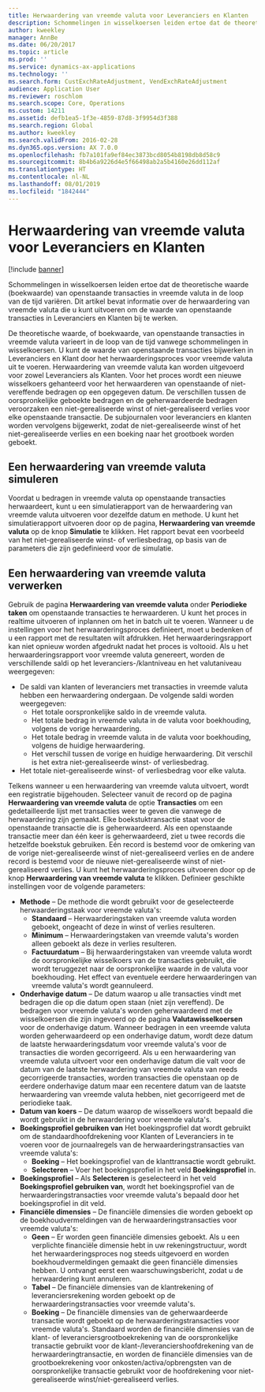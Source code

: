 ```yaml
---
title: Herwaardering van vreemde valuta voor Leveranciers en Klanten
description: Schommelingen in wisselkoersen leiden ertoe dat de theoretische waarde (boekwaarde) van openstaande transacties in vreemde valuta in de loop van de tijd variëren. Dit artikel bevat informatie over de herwaardering van vreemde valuta die u kunt uitvoeren om de waarde van openstaande transacties in Leveranciers en Klanten bij te werken.
author: kweekley
manager: AnnBe
ms.date: 06/20/2017
ms.topic: article
ms.prod: ''
ms.service: dynamics-ax-applications
ms.technology: ''
ms.search.form: CustExchRateAdjustment, VendExchRateAdjustment
audience: Application User
ms.reviewer: roschlom
ms.search.scope: Core, Operations
ms.custom: 14211
ms.assetid: defb1ea5-1f3e-4859-87d8-3f9954d3f388
ms.search.region: Global
ms.author: kweekley
ms.search.validFrom: 2016-02-28
ms.dyn365.ops.version: AX 7.0.0
ms.openlocfilehash: fb7a101fa9ef84ec3873bcd8054b8198db8d58c9
ms.sourcegitcommit: 8b4b6a9226d4e5f66498ab2a5b4160e26dd112af
ms.translationtype: HT
ms.contentlocale: nl-NL
ms.lasthandoff: 08/01/2019
ms.locfileid: "1842444"
---
```

# <a name="foreign-currency-revaluation-for-accounts-payable-and-accounts-receivable"></a>Herwaardering van vreemde valuta voor Leveranciers en Klanten

[!include [banner](../includes/banner.md)]

Schommelingen in wisselkoersen leiden ertoe dat de theoretische waarde (boekwaarde) van openstaande transacties in vreemde valuta in de loop van de tijd variëren. Dit artikel bevat informatie over de herwaardering van vreemde valuta die u kunt uitvoeren om de waarde van openstaande transacties in Leveranciers en Klanten bij te werken. 

De theoretische waarde, of boekwaarde, van openstaande transacties in vreemde valuta varieert in de loop van de tijd vanwege schommelingen in wisselkoersen. U kunt de waarde van openstaande transacties bijwerken in Leveranciers en Klant door het herwaarderingsproces voor vreemde valuta uit te voeren. Herwaardering van vreemde valuta kan worden uitgevoerd voor zowel Leveranciers als Klanten. Voor het proces wordt een nieuwe wisselkoers gehanteerd voor het herwaarderen van openstaande of niet-vereffende bedragen op een opgegeven datum. De verschillen tussen de oorspronkelijke geboekte bedragen en de geherwaardeerde bedragen veroorzaken een niet-gerealiseerde winst of niet-gerealiseerd verlies voor elke openstaande transactie. De subjournalen voor leveranciers en klanten worden vervolgens bijgewerkt, zodat de niet-gerealiseerde winst of het niet-gerealiseerde verlies en een boeking naar het grootboek worden geboekt.

## <a name="simulate-a-foreign-currency-revaluation"></a>Een herwaardering van vreemde valuta simuleren
Voordat u bedragen in vreemde valuta op openstaande transacties herwaardeert, kunt u een simulatierapport van de herwaardering van vreemde valuta uitvoeren voor dezelfde datum en methode. U kunt het simulatierapport uitvoeren door op de pagina, **Herwaardering van vreemde valuta** op de knop **Simulatie** te klikken. Het rapport bevat een voorbeeld van het niet-gerealiseerde winst- of verliesbedrag, op basis van de parameters die zijn gedefinieerd voor de simulatie.

## <a name="process-a-foreign-currency-revaluation"></a>Een herwaardering van vreemde valuta verwerken
Gebruik de pagina **Herwaardering van vreemde valuta** onder **Periodieke taken** om openstaande transacties te herwaarderen. U kunt het proces in realtime uitvoeren of inplannen om het in batch uit te voeren. Wanneer u de instellingen voor het herwaarderingsproces definieert, moet u bedenken of u een rapport met de resultaten wilt afdrukken. Het herwaarderingsrapport kan niet opnieuw worden afgedrukt nadat het proces is voltooid. Als u het herwaarderingsrapport voor vreemde valuta genereert, worden de verschillende saldi op het leveranciers-/klantniveau en het valutaniveau weergegeven:

-   De saldi van klanten of leveranciers met transacties in vreemde valuta hebben een herwaardering ondergaan. De volgende saldi worden weergegeven:
    -   Het totale oorspronkelijke saldo in de vreemde valuta.
    -   Het totale bedrag in vreemde valuta in de valuta voor boekhouding, volgens de vorige herwaardering.
    -   Het totale bedrag in vreemde valuta in de valuta voor boekhouding, volgens de huidige herwaardering.
    -   Het verschil tussen de vorige en huidige herwaardering. Dit verschil is het extra niet-gerealiseerde winst- of verliesbedrag.
-   Het totale niet-gerealiseerde winst- of verliesbedrag voor elke valuta.

Telkens wanneer u een herwaardering van vreemde valuta uitvoert, wordt een registratie bijgehouden. Selecteer vanuit de record op de pagina **Herwaardering van vreemde valuta** de optie **Transacties** om een gedetailleerde lijst met transacties weer te geven die vanwege de herwaardering zijn gemaakt. Elke boekstuktransactie staat voor de openstaande transactie die is geherwaardeerd. Als een openstaande transactie meer dan één keer is geherwaardeerd, ziet u twee records die hetzelfde boekstuk gebruiken. Eén record is bestemd voor de omkering van de vorige niet-gerealiseerde winst of niet-gerealiseerd verlies en de andere record is bestemd voor de nieuwe niet-gerealiseerde winst of niet-gerealiseerd verlies. U kunt het herwaarderingsproces uitvoeren door op de knop **Herwaardering van vreemde valuta** te klikken. Definieer geschikte instellingen voor de volgende parameters:

-   **Methode** – De methode die wordt gebruikt voor de geselecteerde herwaarderingstaak voor vreemde valuta's:
    -   **Standaard** – Herwaarderingstaken van vreemde valuta worden geboekt, ongeacht of deze in winst of verlies resulteren.
    -   **Minimum** – Herwaarderingstaken van vreemde valuta's worden alleen geboekt als deze in verlies resulteren.
    -   **Factuurdatum** – Bij herwaarderingstaken van vreemde valuta wordt de oorspronkelijke wisselkoers van de transacties gebruikt, die wordt teruggezet naar de oorspronkelijke waarde in de valuta voor boekhouding. Het effect van eventuele eerdere herwaarderingen van vreemde valuta's wordt geannuleerd.
-   **Onderhavige datum** – De datum waarop u alle transacties vindt met bedragen die op die datum open staan (niet zijn vereffend). De bedragen voor vreemde valuta's worden geherwaardeerd met de wisselkoersen die zijn ingevoerd op de pagina **Valutawisselkoersen** voor de onderhavige datum. Wanneer bedragen in een vreemde valuta worden geherwaardeerd op een onderhavige datum, wordt deze datum de laatste herwaarderingsdatum voor vreemde valuta's voor de transacties die worden gecorrigeerd. Als u een herwaardering van vreemde valuta uitvoert voor een onderhavige datum die valt voor de datum van de laatste herwaardering van vreemde valuta van reeds gecorrigeerde transacties, worden transacties die openstaan op de eerdere onderhavige datum maar een recentere datum van de laatste herwaardering van vreemde valuta hebben, niet gecorrigeerd met de periodieke taak.
-   **Datum van koers** – De datum waarop de wisselkoers wordt bepaald die wordt gebruikt in de herwaardering voor vreemde valuta's.
-   **Boekingsprofiel gebruiken van** Het boekingsprofiel dat wordt gebruikt om de standaardhoofdrekening voor Klanten of Leveranciers in te voeren voor de journaalregels van de herwaarderingstransacties van vreemde valuta's:
    -   **Boeking** – Het boekingsprofiel van de klanttransactie wordt gebruikt.
    -   **Selecteren** – Voer het boekingsprofiel in het veld **Boekingsprofiel** in.
-   **Boekingsprofiel** – Als **Selecteren** is geselecteerd in het veld **Boekingsprofiel gebruiken van**, wordt het boekingsprofiel van de herwaarderingstransacties voor vreemde valuta's bepaald door het boekingsprofiel in dit veld.
-   **Financiële dimensies** – De financiële dimensies die worden geboekt op de boekhoudvermeldingen van de herwaarderingstransacties voor vreemde valuta's:
    -   **Geen** – Er worden geen financiële dimensies geboekt. Als u een verplichte financiële dimensie hebt in uw rekeningstructuur, wordt het herwaarderingsproces nog steeds uitgevoerd en worden boekhoudvermeldingen gemaakt die geen financiële dimensies hebben. U ontvangt eerst een waarschuwingsbericht, zodat u de herwaardering kunt annuleren.
    -   **Tabel** – De financiële dimensies van de klantrekening of leveranciersrekening worden geboekt op de herwaarderingstransacties voor vreemde valuta's.
    -   **Boeking** – De financiële dimensies van de geherwaardeerde transactie wordt geboekt op de herwaarderingstransacties voor vreemde valuta's. Standaard worden de financiële dimensies van de klant- of leveranciersgrootboekrekening van de oorspronkelijke transactie gebruikt voor de klant-/leveranciershoofdrekening van de herwaarderingtransactie, en worden de financiële dimensies van de grootboekrekening voor onkosten/activa/opbrengsten van de oorspronkelijke transactie gebruikt voor de hoofdrekening voor niet-gerealiseerde winst/niet-gerealiseerd verlies.




